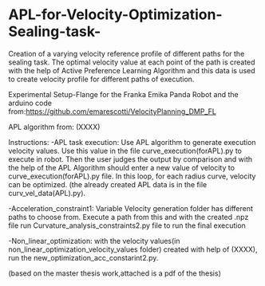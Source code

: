 # APL-for-Velocity-Optimization-Sealing-task-
Creation of a varying velocity reference profile of different paths for the sealing task. The optimal velocity value at each point of the path is created with the help of Active Preference Learning Algorithm and this data is used to create velocity profile for different paths of execution.

Experimental Setup-Flange for the Franka Emika Panda Robot and the arduino code from:https://github.com/emarescotti/VelocityPlanning_DMP_FL

APL algorithm from:   (XXXX)

Instructions:
-APL task execution: Use APL algorithm to generate execution velocity values. Use this value in the file curve_execution(forAPL).py to execute in robot. Then the user judges the output by comparison and with the help of the APL Algorithm should enter a new value of velocity to curve_execution(forAPL).py file. In this loop,  for each radius curve, velocity can be optimized.
(the already created APL data is in the file curv_vel_data(APL).py).

-Acceleration_constraint1: Variable Velocity generation folder has  different paths to choose from. Execute a path from this and with the created .npz file run Curvature_analysis_constraints2.py file to run the final execution

-Non_linear_optimization: with the velocity values(in non_linear_optimization_velocity_values folder) created with help of (XXXX), run the new_optimization_acc_constarint2.py.

(based on the master thesis work,attached is a pdf of the thesis)
